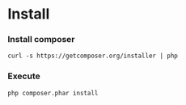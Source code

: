 # Install

### Install composer
`curl -s https://getcomposer.org/installer | php`
### Execute
`php composer.phar install`